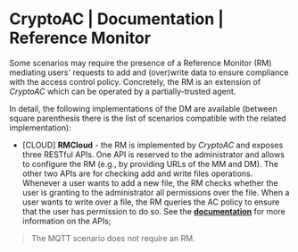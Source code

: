 # CryptoAC | Documentation | Reference Monitor

Some scenarios may require the presence of a Reference Monitor (RM) mediating users' requests to add and (over)write data to ensure compliance with the access control policy. Concretely, the RM is an extension of *CryptoAC* which can be operated by a partially-trusted agent.

In detail, the following implementations of the DM are available (between square parenthesis there is the list of scenarios compatible with the related implementation):
* [CLOUD] **RMCloud** - the RM is implemented by *CryptoAC* and exposes three RESTful APIs. One API is reserved to the administrator and allows to configure the RM (e.g., by providing URLs of the MM and DM). The other two APIs are for checking add and write files operations. Whenever a user wants to add a new file, the RM checks whether the user is granting to the administrator all permissions over the file. When a user wants to write over a file, the RM queries the AC policy to ensure that the user has permission to do so. See the [**documentation**](./swagger_CryptoAC_RM.yaml) for more information on the APIs;

> The MQTT scenario does not require an RM.